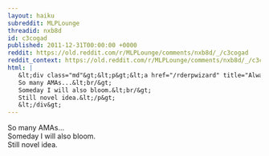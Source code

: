 ```yaml
---
layout: haiku
subreddit: MLPLounge
threadid: nxb8d
id: c3cogad
published: 2011-12-31T00:00:00 +0000
reddit: https://old.reddit.com/r/MLPLounge/comments/nxb8d/_/c3cogad
reddit_context: https://old.reddit.com/r/MLPLounge/comments/nxb8d/_/c3cogad?context=3
html: |
   &lt;div class="md"&gt;&lt;p&gt;&lt;a href="/rderpwizard" title="Always Relevant / Incredible Thread Of Wat / Paper Bag Princess"&gt;&lt;/a&gt;
   So many AMAs...&lt;br/&gt;
   Someday I will also bloom.&lt;br/&gt;
   Still novel idea.&lt;/p&gt;
   &lt;/div&gt;
---
```


[](/rderpwizard "Always Relevant / Incredible Thread Of Wat / Paper Bag Princess")
So many AMAs...  
Someday I will also bloom.  
Still novel idea.